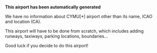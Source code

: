 **This airport has been automatically generated**

We have no information about CYMU[*] airport other than its name, ICAO and location (CA).

This airport will have to be done from scratch, which includes adding runways, taxiways, parking locations, boundaries...

Good luck if you decide to do this airport!
